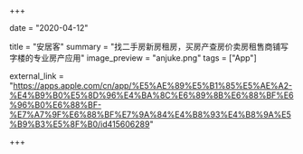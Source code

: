 +++

date = "2020-04-12"

title = "安居客"
summary = "找二手房新房租房，买房产查房价卖房租售商铺写字楼的专业房产应用"
image_preview = "anjuke.png"
tags = ["App"]

external_link = "https://apps.apple.com/cn/app/%E5%AE%89%E5%B1%85%E5%AE%A2-%E4%B9%B0%E5%8D%96%E4%BA%8C%E6%89%8B%E6%88%BF%E6%96%B0%E6%88%BF-%E7%A7%9F%E6%88%BF%E7%9A%84%E4%B8%93%E4%B8%9A%E5%B9%B3%E5%8F%B0/id415606289"

+++
